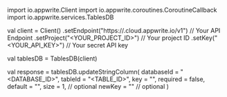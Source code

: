 import io.appwrite.Client
import io.appwrite.coroutines.CoroutineCallback
import io.appwrite.services.TablesDB

val client = Client()
    .setEndpoint("https://<REGION>.cloud.appwrite.io/v1") // Your API Endpoint
    .setProject("<YOUR_PROJECT_ID>") // Your project ID
    .setKey("<YOUR_API_KEY>") // Your secret API key

val tablesDB = TablesDB(client)

val response = tablesDB.updateStringColumn(
    databaseId = "<DATABASE_ID>",
    tableId = "<TABLE_ID>",
    key = "",
    required = false,
    default = "<DEFAULT>",
    size = 1, // optional
    newKey = "" // optional
)
